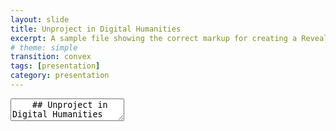```yaml
---
layout: slide
title: Unproject in Digital Humanities
excerpt: A sample file showing the correct markup for creating a Reveal.js slide deck"
# theme: simple
transition: convex
tags: [presentation]
category: presentation
---
```

<section data-markdown>
  <textarea data-template>
    ## Unproject in Digital Humanities Course
    ---
    ## Show an image here!
      <img class="fragment fade-out" data-fragment-index="0" src="[https://placekitten.com/450/300](https://veritaspub.com/wp-content/uploads/LiveYourLifeLikeAPrayer.jpg)" width="450" height="300">

    ---
    ## Works Anywhere
    By creating presentations using Reveal.js and hosting them on your Jekyll Academic site you will have access to them anywhere. No need to worry about software compatibility, no need to sign in to email accounts on public machines. Simply load your website and select the presentation.
    ---
    ## Conclusion
    Jekyll Academic includes everything that you need in order to make Reveal.js work. Copy this file and edit it to begin making your own slide deck.  
    For more information about all of the options available in Reveal.js please the [Reveal.js Demo Website](https://lab.hakim.se/reveal-js/#/)
  </textarea>
</section>
